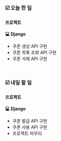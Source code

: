 ### ☑️  오늘 한 일
#### 프로젝트
<strong>💻 Django</strong>
  - 쿠폰 생성 API 구현
  - 쿠폰 목록 조회 API 구현
  - 쿠폰 삭제 API 구현

<br>

### ☑️  내일 할 일
#### 프로젝트
<strong>💻 Django</strong>
  - 쿠폰 발급 API 구현
  - 쿠폰 사용 API 구현
  - 프로젝트 마무리